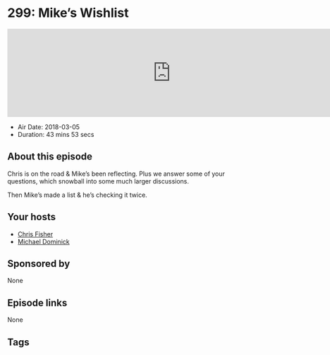 # 299: Mike’s Wishlist

<iframe src="https://player.fireside.fm/v2/MLf2ZzhC+YjyavoNT?theme=dark" width="740" height="200" frameborder="0" scrolling="no"></iframe>

* Air Date: 2018-03-05
* Duration: 43 mins 53 secs

## About this episode

Chris is on the road & Mike’s been reflecting. Plus we answer some of your questions, which snowball into some much larger discussions. 

Then Mike’s made a list & he’s checking it twice.

## Your hosts
* [Chris Fisher](https://coder.show/hosts/chrislas)
* [Michael Dominick](https://coder.show/hosts/michael)

## Sponsored by

None



## Episode links

None



## Tags


